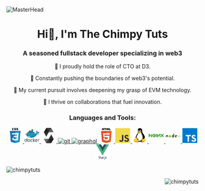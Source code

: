 <img src="https://i.postimg.cc/9FrmrzrR/1500x500.jpg" alt="MasterHead" />

<h1 align="center"> Hi👋, I'm The Chimpy Tuts</h1>
<h3 align="center">A seasoned fullstack developer specializing in web3</h3>

<p align="center"> 
      <p align="center">
      👋 I proudly hold the role of CTO at D3.
      </p>
      <p align="center"> 
      👀 Constantly pushing the boundaries of web3's potential.
      </p>
      <p align="center">
      🌱 My current pursuit involves deepening my grasp of EVM technology.
      </p>
      <p align="center">
      💞️ I thrive on collaborations that fuel innovation.
      </p>
   </p>
<h3 align="center">Languages and Tools:</h3>
<p align="center"> <a href="https://www.w3schools.com/css/" target="_blank" rel="noreferrer"> <img src="https://raw.githubusercontent.com/devicons/devicon/master/icons/css3/css3-original-wordmark.svg" alt="css3" width="40" height="40"/> </a> <a href="https://www.docker.com/" target="_blank" rel="noreferrer"> <img src="https://raw.githubusercontent.com/devicons/devicon/master/icons/docker/docker-original-wordmark.svg" alt="docker" width="40" height="40"/> </a> <a href="https://soliditylang.org" target="_blank" rel="noreferrer"> <img src="https://raw.githubusercontent.com/devicons/devicon/master/icons/solidity/solidity-original.svg" alt="express" width="40" height="40"/> </a> <a href="https://git-scm.com/" target="_blank" rel="noreferrer"> <img src="https://www.vectorlogo.zone/logos/git-scm/git-scm-icon.svg" alt="git" width="40" height="40"/> </a> <a href="https://graphql.org" target="_blank" rel="noreferrer"> <img src="https://www.vectorlogo.zone/logos/graphql/graphql-icon.svg" alt="graphql" width="40" height="40"/> </a> <a href="https://www.w3.org/html/" target="_blank" rel="noreferrer"> <img src="https://raw.githubusercontent.com/devicons/devicon/master/icons/html5/html5-original-wordmark.svg" alt="html5" width="40" height="40"/> </a> <a href="https://developer.mozilla.org/en-US/docs/Web/JavaScript" target="_blank" rel="noreferrer"> <img src="https://raw.githubusercontent.com/devicons/devicon/master/icons/javascript/javascript-original.svg" alt="javascript" width="40" height="40"/> </a> <a href="https://www.linux.org/" target="_blank" rel="noreferrer"> <img src="https://raw.githubusercontent.com/devicons/devicon/master/icons/linux/linux-original.svg" alt="linux" width="40" height="40"/> </a> <a href="https://www.nginx.com" target="_blank" rel="noreferrer"> <img src="https://raw.githubusercontent.com/devicons/devicon/master/icons/nginx/nginx-original.svg" alt="nginx" width="40" height="40"/> </a> <a href="https://nodejs.org" target="_blank" rel="noreferrer"> <img src="https://raw.githubusercontent.com/devicons/devicon/master/icons/nodejs/nodejs-original-wordmark.svg" alt="nodejs" width="40" height="40"/> </a> <a href="https://www.typescriptlang.org/" target="_blank" rel="noreferrer"> <img src="https://raw.githubusercontent.com/devicons/devicon/master/icons/typescript/typescript-original.svg" alt="typescript" width="40" height="40"/> </a> <a href="https://vuejs.org/" target="_blank" rel="noreferrer"> <img src="https://raw.githubusercontent.com/devicons/devicon/master/icons/vuejs/vuejs-original-wordmark.svg" alt="vuejs" width="40" height="40"/> </a> </p>

<p><img align="center" src="https://chimpytuts-stats-7hdz4b1ip-d3veloperxyz.vercel.app/api/top-langs/?username=chimpytuts&include_private&hide=issues&bg_color=151515&text_color=9f9f9f&icon_color=79ff97&title_color=fff&layout=compact" alt="chimpytuts" /></p>

<p>&nbsp;<img align="right" src="https://chimpytuts-stats-7hdz4b1ip-d3veloperxyz.vercel.app/api?username=chimpytuts&show_icons=true&include_private&hide=issues&bg_color=151515&text_color=9f9f9f&icon_color=79ff97&title_color=fff&rank_icon=github" alt="chimpytuts" /></p>


